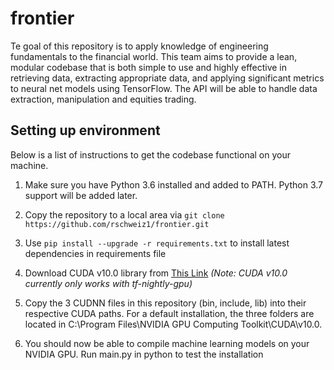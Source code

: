 # frontier

Te goal of this repository is to apply knowledge of engineering fundamentals to the financial world. This team aims to provide a lean, modular codebase that is both simple to use and highly effective in retrieving data, extracting appropriate data, and applying significant metrics to neural net models using TensorFlow. The API will be able to handle data extraction, manipulation and equities trading.

## Setting up environment

Below is a list of instructions to get the codebase functional on your machine.

1. Make sure you have Python 3.6 installed and added to PATH. Python 3.7 support will be added later.

1. Copy the repository to a local area via `git clone https://github.com/rschweiz1/frontier.git`

2. Use `pip install --upgrade -r requirements.txt` to install latest dependencies in requirements file

3. Download CUDA v10.0 library from [This Link](https://developer.nvidia.com/cuda-downloads) *(Note: CUDA v10.0 currently only works with tf-nightly-gpu)*

4. Copy the 3 CUDNN files in this repository (bin, include, lib) into their respective CUDA paths. For a default installation, the three folders are located in C:\Program Files\NVIDIA GPU Computing Toolkit\CUDA\v10.0.

5. You should now be able to compile machine learning models on your NVIDIA GPU. Run main.py in python to test the installation
